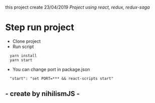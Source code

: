 this project create 23/04/2019 *Project using react, redux, redux-saga*
# Step run project
- Clone project
- Run script
``` 
  yarn install
  yarn start
```
- You can change port in package.json
```
  "start": "set PORT=*** && react-scripts start"
```
## - create by nihilismJS - 

